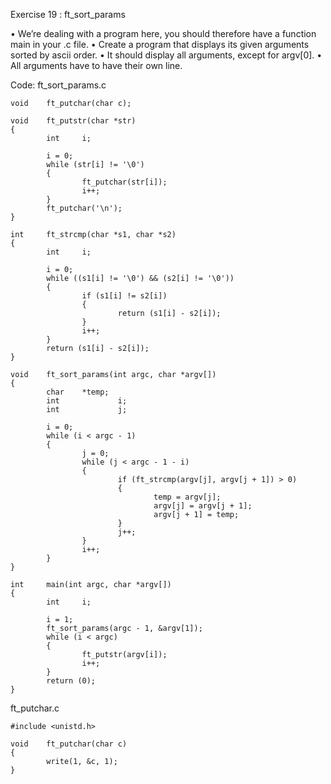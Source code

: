 Exercise 19 : ft_sort_params

• We’re dealing with a program here, you should therefore have a function main in
your .c file.
• Create a program that displays its given arguments sorted by ascii order.
• It should display all arguments, except for argv[0].
• All arguments have to have their own line.

Code:
ft_sort_params.c

    void    ft_putchar(char c);
    
    void    ft_putstr(char *str)
    {
            int     i;
    
            i = 0;
            while (str[i] != '\0')
            {
                    ft_putchar(str[i]);
                    i++;
            }
            ft_putchar('\n');
    }
    
    int     ft_strcmp(char *s1, char *s2)
    {
            int     i;
    
            i = 0;
            while ((s1[i] != '\0') && (s2[i] != '\0'))
            {
                    if (s1[i] != s2[i])
                    {
                            return (s1[i] - s2[i]);
                    }
                    i++;
            }
            return (s1[i] - s2[i]);
    }
    
    void    ft_sort_params(int argc, char *argv[])
    {
            char    *temp;
            int             i;
            int             j;
    
            i = 0;
            while (i < argc - 1)
            {
                    j = 0;
                    while (j < argc - 1 - i)
                    {
                            if (ft_strcmp(argv[j], argv[j + 1]) > 0)
                            {
                                    temp = argv[j];
                                    argv[j] = argv[j + 1];
                                    argv[j + 1] = temp;
                            }
                            j++;
                    }
                    i++;
            }
    }
    
    int     main(int argc, char *argv[])
    {
            int     i;
    
            i = 1;
            ft_sort_params(argc - 1, &argv[1]);
            while (i < argc)
            {
                    ft_putstr(argv[i]);
                    i++;
            }
            return (0);
    }


ft_putchar.c

    #include <unistd.h>
    
    void    ft_putchar(char c)
    {
            write(1, &c, 1);
    }
